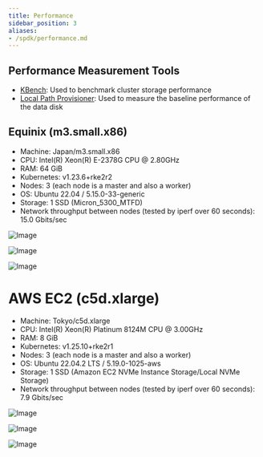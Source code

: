 ```yaml
---
title: Performance
sidebar_position: 3
aliases:
- /spdk/performance.md
---
```


<head>
  <link rel="canonical" href="https://main--longhornio-docusaurus.netlify.app/v2-data-engine/performance"/>
</head>

## Performance Measurement Tools

- [KBench](https://github.com/yasker/kbench): Used to benchmark cluster storage performance
- [Local Path Provisioner](https://github.com/rancher/local-path-provisioner): Used to measure the baseline performance of the data disk

## Equinix (m3.small.x86)

- Machine: Japan/m3.small.x86
- CPU: Intel(R) Xeon(R) E-2378G CPU @ 2.80GHz
- RAM: 64 GiB
- Kubernetes: v1.23.6+rke2r2
- Nodes: 3 (each node is a master and also a worker)
- OS: Ubuntu 22.04 / 5.15.0-33-generic
- Storage: 1 SSD (Micron_5300_MTFD)
- Network throughput between nodes (tested by iperf over 60 seconds): 15.0 Gbits/sec

![Image](/img/diagrams/v2-data-engine/equinix-iops.svg)

![Image](/img/diagrams/v2-data-engine/equinix-bw.svg)

![Image](/img/diagrams/v2-data-engine/equinix-latency.svg)

# AWS EC2 (c5d.xlarge)

- Machine: Tokyo/c5d.xlarge
- CPU: Intel(R) Xeon(R) Platinum 8124M CPU @ 3.00GHz
- RAM: 8 GiB
- Kubernetes: v1.25.10+rke2r1
- Nodes: 3 (each node is a master and also a worker)
- OS: Ubuntu 22.04.2 LTS / 5.19.0-1025-aws
- Storage: 1 SSD (Amazon EC2 NVMe Instance Storage/Local NVMe Storage)
- Network throughput between nodes (tested by iperf over 60 seconds): 7.9 Gbits/sec

![Image](/img/diagrams/v2-data-engine/aws-c5d-xlarge-iops.svg)

![Image](/img/diagrams/v2-data-engine/aws-c5d-xlarge-bw.svg)

![Image](/img/diagrams/v2-data-engine/aws-c5d-xlarge-latency.svg)
